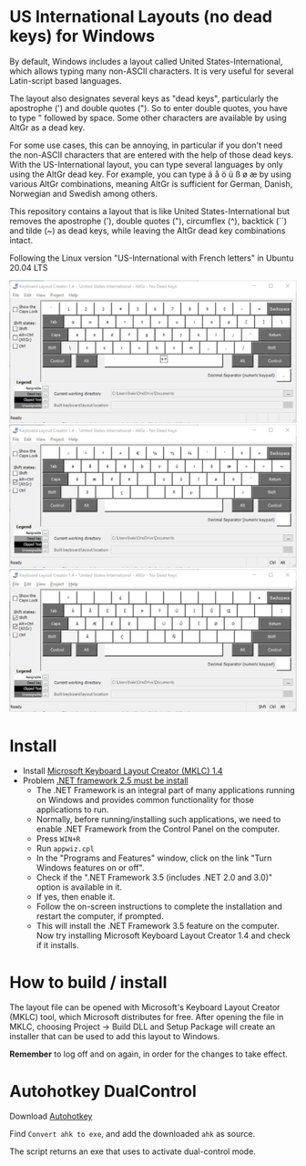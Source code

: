 # US International Layouts (no dead keys) for Windows

By default, Windows includes a layout called United States-International, which allows typing many non-ASCII characters. It is very useful for several Latin-script based languages.

The layout also designates several keys as "dead keys", particularly the apostrophe (') and double quotes ("). So to enter double quotes, you have to type " followed by space. Some other characters are available by using AltGr as a dead key.

For some use cases, this can be annoying, in particular if you don't need the non-ASCII characters that are entered with the help of those dead keys. With the US-International layout, you can type several languages by only using the AltGr dead key. For example, you can type ä å ö ü ß ø æ by using various AltGr combinations, meaning AltGr is sufficient for German, Danish, Norwegian and Swedish among others.

This repository contains a layout that is like United States-International but removes the apostrophe ('), double quotes ("), circumflex (^), backtick (``) and tilde (~) as dead keys, while leaving the AltGr dead key combinations intact.

Following the Linux version "US-International with French letters" in Ubuntu 20.04 LTS

![Normal.png](Normal.jpg)
![AltGr.png](AltGr.jpg)
![ShiftAltGr.png](ShiftAltGr.jpg)

# Install

- Install [Microsoft Keyboard Layout Creator (MKLC) 1.4](https://www.microsoft.com/en-us/download/details.aspx?id=22339)
- Problem [.NET framework 2.5 must be install](https://answers.microsoft.com/en-us/windows/forum/windows_10-hardware/microsoft-keyboard-layout-creator-14-instalation/092881f1-470b-4a66-889f-59e868c6b25a)
  - The .NET Framework is an integral part of many applications running on Windows
  and provides common functionality for those applications to run.
  - Normally, before running/installing such applications, we need to enable .NET
  Framework from the Control Panel on the computer.
  - Press `WIN+R`
  - Run `appwiz.cpl`
  - In the "Programs and Features" window, click on the link "Turn Windows features on or off".
  - Check if the ".NET Framework 3.5 (includes .NET 2.0 and 3.0)" option is available in it.
  - If yes, then enable it.
  - Follow the on-screen instructions to complete the installation and restart the computer, if prompted.
  - This will install the .NET Framework 3.5 feature on the computer.
    Now try installing Microsoft Keyboard Layout Creator 1.4 and check if it installs.

# How to build / install

The layout file can be opened with Microsoft's Keyboard Layout Creator (MKLC) tool, which Microsoft distributes for free. After opening the file in MKLC, choosing Project -> Build DLL and Setup Package will create an installer that can be used to add this layout to Windows.

**Remember** to log off and on again, in order for the changes to take effect.

# Autohotkey DualControl

Download [Autohotkey](https://www.autohotkey.com/)

Find `Convert ahk to exe`, and add the downloaded `ahk` as source.

The script returns an exe that uses to activate dual-control mode.
